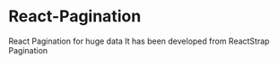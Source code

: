 # React-Pagination

React Pagination for huge data 
It has been developed from ReactStrap Pagination
